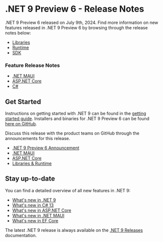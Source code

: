 # .NET 9 Preview 6 - Release Notes

.NET 9 Preview 6 released on July 9th, 2024. Find more information on new features released in .NET 9 Preview 6 by browsing through the release notes below:

* [Libraries](./libraries.md)
* [Runtime](./runtime.md)
* [SDK](./sdk.md)

### Feature Release Notes

* [.NET MAUI](./dotnetmaui.md)
* [ASP.NET Core](./aspnetcore.md)
* [C#](./csharp.md)

## Get Started

Instructions on getting started with .NET 9 can be found in the [getting started guide](../../get-started.md). Installers and binaries for .NET 9 Preview 6 can be found [here on GitHub](./9.0.0-preview.6.md). 

Discuss this release with the product teams on GitHub through the announcements for this release. 

* [.NET 9 Preview 6 Announcement](https://aka.ms/dotnet/9/preview6)
* [.NET MAUI](https://github.com/dotnet/maui/discussions/23506) 
* [ASP.NET Core](https://github.com/dotnet/aspnetcore/discussions/56690)
* [Libraries & Runtime](https://github.com/dotnet/runtime/discussions/104620)

## Stay up-to-date

You can find a detailed overview of all new features in .NET 9:

* [What's new in .NET 9](https://learn.microsoft.com/dotnet/core/whats-new/dotnet-9/overview)
* [What's new in C# 13](https://learn.microsoft.com/dotnet/csharp/whats-new/csharp-13)
* [What's new in ASP.NET Core](https://learn.microsoft.com/aspnet/core/release-notes/aspnetcore-9.0)
* [What's new in .NET MAUI](https://learn.microsoft.com/dotnet/maui/whats-new/dotnet-9)
* [What's new in EF Core](https://learn.microsoft.com/ef/core/what-is-new/ef-core-9.0/whatsnew)

The latest .NET 9 release is always available on the [.NET 9 Releases](../../README.md) documentation.
